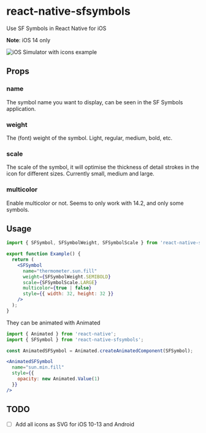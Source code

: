 # react-native-sfsymbols

Use SF Symbols in React Native for iOS

**Note**: iOS 14 only

![iOS Simulator with icons example](https://media.giphy.com/media/5gB4qLjkuYwVn10O77/giphy.gif)

## Props

### name
The symbol name you want to display, can be seen in the SF Symbols application.

### weight
The (font) weight of the symbol. Light, regular, medium, bold, etc.

### scale
The scale of the symbol, it will optimise the thickness of detail strokes in the icon for different sizes. Currently small, medium and large.

### multicolor
Enable multicolor or not. Seems to only work with 14.2, and only some symbols.

## Usage

```jsx
import { SFSymbol, SFSymbolWeight, SFSymbolScale } from 'react-native-sfsymbols';

export function Example() {
  return (
    <SFSymbol
      name="thermometer.sun.fill"
      weight={SFSymbolWeight.SEMIBOLD}
      scale={SFSymbolScale.LARGE}
      multicolor={true | false}
      style={{ width: 32, height: 32 }}
    />
  );
}
```

They can be animated with Animated

```jsx
import { Animated } from 'react-native';
import { SFSymbol } from 'react-native-sfsymbols';

const AnimatedSFSymbol = Animated.createAnimatedComponent(SFSymbol);

<AnimatedSFSymbol
  name="sun.min.fill"
  style={{
    opacity: new Animated.Value(1)
  }}
/>
```

## TODO

- [ ] Add all icons as SVG for iOS 10-13 and Android
